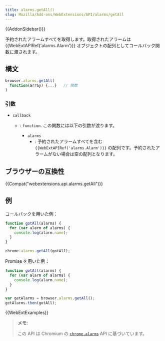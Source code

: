 ```yaml
---
title: alarms.getAll()
slug: Mozilla/Add-ons/WebExtensions/API/alarms/getAll
---
```


{{AddonSidebar()}}

予約されたアラームすべてを取得します。取得されたアラームは {{WebExtAPIRef('alarms.Alarm')}} オブジェクトの配列としてコールバック関数に渡されます。

## 構文

```js
browser.alarms.getAll(
  function(array) {...}   // 関数
)
```

### 引数

- `callback`

  - : `function`. この関数には以下の引数が渡ります。

    - `alarms`
      - : 予約されたアラームすべてを含む `{{WebExtAPIRef('alarms.Alarm')}}` の配列です。予約されたアラームがない場合は空の配列となります。

## ブラウザーの互換性

{{Compat("webextensions.api.alarms.getAll")}}

## 例

コールバックを用いた例：

```js
function gotAll(alarms) {
  for (var alarm of alarms) {
    console.log(alarm.name);
  }
}

chrome.alarms.getAll(gotAll);
```

Promise を用いた例：

```js
function gotAll(alarms) {
  for (var alarm of alarms) {
    console.log(alarm.name);
  }
}

var getAlarms = browser.alarms.getAll();
getAlarms.then(gotAll);
```

{{WebExtExamples}}

> **メモ:**
>
> この API は Chromium の [`chrome.alarms`](https://developer.chrome.com/extensions/alarms) API に基づいています。
